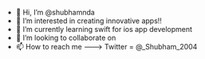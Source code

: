 - 👋 Hi, I’m @shubhamnda
- 👀 I’m interested in creating innovative apps!!
- 🌱 I’m currently learning swift for ios app development
- 💞️ I’m looking to collaborate on 
- 📫 How to reach me ---> Twitter = @_Shubham_2004

<!---
shubhamnda/shubhamnda is a ✨ special ✨ repository because its `README.md` (this file) appears on your GitHub profile.
You can click the Preview link to take a look at your changes.
--->
